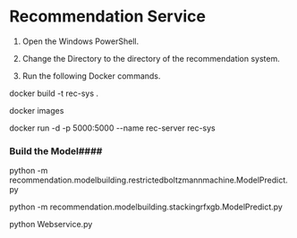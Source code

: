 # Recommendation Service

1. Open the Windows PowerShell.

2. Change the Directory to the directory of the recommendation system.

3. Run the following Docker commands.

docker build -t rec-sys .

docker images

docker run -d -p 5000:5000 --name rec-server rec-sys

### Build the Model####

python -m recommendation.modelbuilding.restrictedboltzmannmachine.ModelPredict.py

python -m recommendation.modelbuilding.stackingrfxgb.ModelPredict.py

python Webservice.py